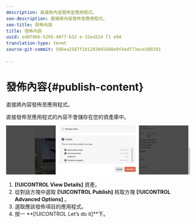 ```yaml
---
description: 直接將內容發佈至應用程式。
seo-description: 直接將內容發佈至應用程式。
seo-title: 發佈內容
title: 發佈內容
uuid: ed0746b-5295-46f7-b32 e-32ea524 f1 e94
translation-type: tm+mt
source-git-commit: 566ea2587f101202045488e9f4edf73ece100293

---
```



# 發佈內容{#publish-content}

直接將內容發佈至應用程式。

直接發佈至應用程式的內容不會儲存在您的資產庫中。

![](assets/DiscoverViewDetailsPublish-1024x272.png)

1. **[!UICONTROL View Details]** 資產。
1. 從對話方塊中選取 **[!UICONTROL Publish]** 核取方塊 **[!UICONTROL Advanced Options]** 。
1. 選取應該發佈項目的應用程式。
1. 按一 **[!UICONTROL Let’s do it]**下。

